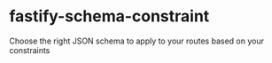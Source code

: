 # fastify-schema-constraint
Choose the right JSON schema to apply to your routes based on your constraints
